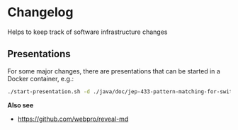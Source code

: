 # Changelog

Helps to keep track of software infrastructure changes

## Presentations

For some major changes, there are presentations that can be started in a Docker container, e.g.:

```sh
./start-presentation.sh -d ./java/doc/jep-433-pattern-matching-for-switch-fourth-preview
```

**Also see**

- https://github.com/webpro/reveal-md
